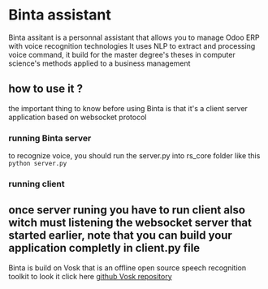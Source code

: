 # Binta assistant
Binta assitant is a personnal assistant that allows you to manage Odoo ERP with voice recognition technologies It uses NLP to extract and processing voice command, it build for the  master degree's theses in computer science's methods applied to a business management


## how to use it ?
the important thing to know before using Binta is that it's a client server application based on websocket protocol

### running Binta server 
 to recognize voice, you should run the server.py into rs_core folder like this
 `python server.py`
 
### running client 
 once server runing you have to run client also witch must listening the websocket server that started earlier,
 note that you can build your application completly in client.py file 
 ---
 
 Binta is build on Vosk that is an offline open source speech recognition toolkit to look it click here [github Vosk repository](https://github.com/alphacep/vosk-api)
 
 
